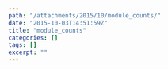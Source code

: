 ```yaml
---
path: "/attachments/2015/10/module_counts/"
date: "2015-10-03T14:51:59Z"
title: "module_counts"
categories: []
tags: []
excerpt: ""
---
```


